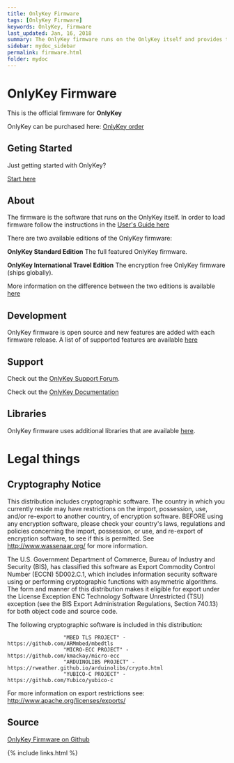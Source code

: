 ```yaml
---
title: OnlyKey Firmware
tags: [OnlyKey Firmware]
keywords: OnlyKey, Firmware
last_updated: Jan, 16, 2018
summary: The OnlyKey firmware runs on the OnlyKey itself and provides the core functionality of OnlyKey.
sidebar: mydoc_sidebar
permalink: firmware.html
folder: mydoc
---
```


# OnlyKey Firmware

This is the official firmware for **OnlyKey**

OnlyKey can be purchased here: [OnlyKey order](https://onlykey.io)

## Geting Started

Just getting started with OnlyKey?

[Start here](http://www.crp.to/okstart)

## About

The firmware is the software that runs on the OnlyKey itself. In order to load firmware follow the instructions in the [User's Guide here](https://docs.crp.to/usersguide.html#loading-onlykey-firmware)

There are two available editions of the OnlyKey firmware:

**OnlyKey Standard Edition** The full featured OnlyKey firmware.

**OnlyKey International Travel Edition** The encryption free OnlyKey firmware (ships globally).

More information on the difference between the two editions is available [here](https://docs.crp.to/features.html#plausible-deniability-international-travel-edition-and-standard-edition-of-firmware)

## Development

OnlyKey firmware is open source and new features are added with each firmware release. A list of of supported features are available [here](https://docs.crp.to/features.html)

## Support ##

Check out the [OnlyKey Support Forum](https://groups.google.com/forum/#!forum/onlykey).

Check out the [OnlyKey Documentation](https://docs.crp.to)

## Libraries ##

OnlyKey firmware uses additional libraries that are available [here](https://github.com/trustcrypto/libraries).

# Legal things
## Cryptography Notice

This distribution includes cryptographic software. The country in which you currently reside may have restrictions on the import, possession, use, and/or re-export to another country, of encryption software.
BEFORE using any encryption software, please check your country's laws, regulations and policies concerning the import, possession, or use, and re-export of encryption software, to see if this is permitted.
See <http://www.wassenaar.org/> for more information.

The U.S. Government Department of Commerce, Bureau of Industry and Security (BIS), has classified this software as Export Commodity Control Number (ECCN) 5D002.C.1, which includes information security software using or performing cryptographic functions with asymmetric algorithms.
The form and manner of this distribution makes it eligible for export under the License Exception ENC Technology Software Unrestricted (TSU) exception (see the BIS Export Administration Regulations, Section 740.13) for both object code and source code.

The following cryptographic software is included in this distribution:

                      "MBED TLS PROJECT" - https://github.com/ARMmbed/mbedtls
                      "MICRO-ECC PROJECT" - https://github.com/kmackay/micro-ecc
                      "ARDUINOLIBS PROJECT" - https://rweather.github.io/arduinolibs/crypto.html
                      "YUBICO-C PROJECT" - https://github.com/Yubico/yubico-c

For more information on export restrictions see: http://www.apache.org/licenses/exports/

## Source

[OnlyKey Firmware on Github](https://github.com/trustcrypto/OnlyKey-Firmware)

{% include links.html %}
